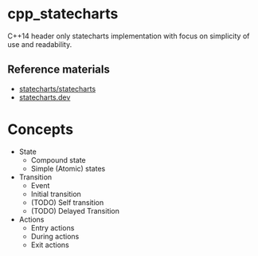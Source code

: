 # cpp_statecharts
C++14 header only statecharts implementation with focus on simplicity of use and readability.

## Reference materials

- [statecharts/statecharts](https://github.com/statecharts/statecharts)
- [statecharts.dev](https://statecharts.dev)

# Concepts

- State
    - Compound state
    - Simple (Atomic) states
- Transition
    - Event
    - Initial transition
    - (TODO) Self transition
    - (TODO) Delayed Transition
- Actions
    - Entry actions
    - During actions
    - Exit actions
